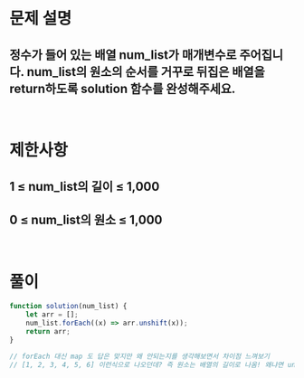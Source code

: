 # 문제 설명
## 정수가 들어 있는 배열 num_list가 매개변수로 주어집니다. num_list의 원소의 순서를 거꾸로 뒤집은 배열을 return하도록 solution 함수를 완성해주세요.

<br>

# 제한사항
## 1 ≤ num_list의 길이 ≤ 1,000
## 0 ≤ num_list의 원소 ≤ 1,000

<br>

# 풀이

```js
function solution(num_list) {
    let arr = [];
    num_list.forEach((x) => arr.unshift(x));
    return arr;
}

// forEach 대신 map 도 답은 맞지만 왜 안되는지를 생각해보면서 차이점 느껴보기
// [1, 2, 3, 4, 5, 6] 이런식으로 나오던데? 즉 원소는 배열의 길이로 나옴! 왜냐면 unshift는 길이를 반환하기 때문!
```